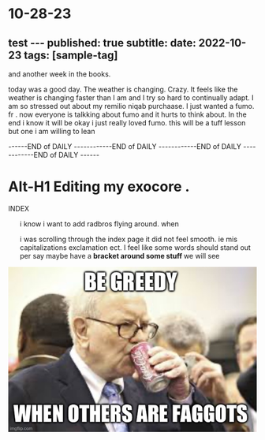 # 10-28-23


test ---
published: true
subtitle: 
date: 2022-10-23
tags: [sample-tag]
---


and another week in the books.

today was a good day. The weather is changing. Crazy. It feels like the weather is changing faster than I am and I try so hard to continually adapt. I am so stressed out about my remilio niqab purchaase. I just wanted a fumo. fr . now everyone is talkking about fumo and it hurts to think about. In the end i know it will be okay i just really loved fumo. this will be a tuff lesson but one i am willing to lean 


------END of DAILY ------------END of DAILY ------------END of DAILY ------------END of DAILY ------

# Alt-H1 Editing my exocore . 

INDEX 
<ul>i know i want to add radbros flying around. 
when 

i was scrolling through the index page it did not feel smooth. ie mis capitalizations exclamation ect.
I feel like some words should stand out per say maybe have a <strong> bracket around some stuff </strong> we will see</ul>
![Alt text](B13A9CAA-22DF-4B44-B23D-657FFB06ED27.jpeg)

